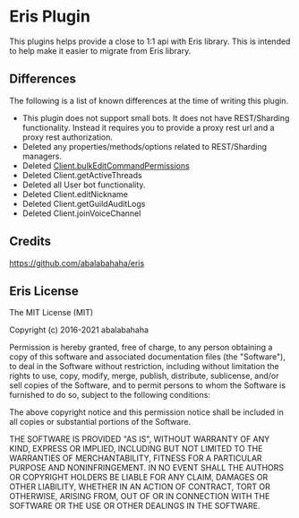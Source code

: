 # Eris Plugin

This plugins helps provide a close to 1:1 api with Eris library. This is intended to help make it easier to migrate from Eris library.

## Differences

The following is a list of known differences at the time of writing this plugin.

- This plugin does not support small bots. It does not have REST/Sharding functionality. Instead it requires you to provide a proxy rest url and a proxy rest authorization. 
- Deleted any properties/methods/options related to REST/Sharding managers.
- Deleted [Client.bulkEditCommandPermissions](https://discord.com/developers/docs/interactions/application-commands#batch-edit-application-command-permissions)
- Deleted Client.getActiveThreads
- Deleted all User bot functionality.
- Deleted Client.editNickname
- Deleted Client.getGuildAuditLogs
- Deleted Client.joinVoiceChannel

## Credits

https://github.com/abalabahaha/eris

## Eris License

The MIT License (MIT)

Copyright (c) 2016-2021 abalabahaha

Permission is hereby granted, free of charge, to any person obtaining a copy of
this software and associated documentation files (the "Software"), to deal in
the Software without restriction, including without limitation the rights to
use, copy, modify, merge, publish, distribute, sublicense, and/or sell copies of
the Software, and to permit persons to whom the Software is furnished to do so,
subject to the following conditions:

The above copyright notice and this permission notice shall be included in all
copies or substantial portions of the Software.

THE SOFTWARE IS PROVIDED "AS IS", WITHOUT WARRANTY OF ANY KIND, EXPRESS OR
IMPLIED, INCLUDING BUT NOT LIMITED TO THE WARRANTIES OF MERCHANTABILITY, FITNESS
FOR A PARTICULAR PURPOSE AND NONINFRINGEMENT. IN NO EVENT SHALL THE AUTHORS OR
COPYRIGHT HOLDERS BE LIABLE FOR ANY CLAIM, DAMAGES OR OTHER LIABILITY, WHETHER
IN AN ACTION OF CONTRACT, TORT OR OTHERWISE, ARISING FROM, OUT OF OR IN
CONNECTION WITH THE SOFTWARE OR THE USE OR OTHER DEALINGS IN THE SOFTWARE.
